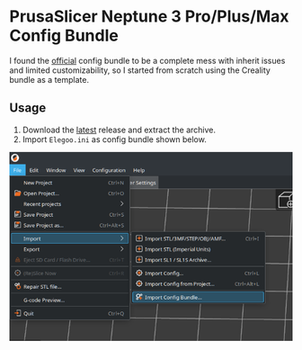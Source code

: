 # PrusaSlicer Neptune 3 Pro/Plus/Max Config Bundle
I found the [official](https://github.com/NARUTOfzr/PrusaSlicer-Neptune) config bundle to be a complete mess with inherit issues and limited customizability, so I started from scratch using the Creality bundle as a template.

## Usage
1. Download the [latest](/archive/refs/heads/master.zip) release and extract the archive.
2. Import `Elegoo.ini` as config bundle shown below.

![Import](/docs/img/import.png)